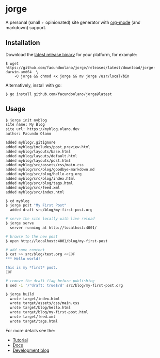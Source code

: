 # jorge
A personal (small + opinionated) site generator with [org-mode](https://orgmode.org/) (and markdown) support.

## Installation
Download the [latest release binary](https://github.com/facundoolano/jorge/releases/latest) for your platform, for example:

    $ wget https://github.com/facundoolano/jorge/releases/latest/download/jorge-darwin-amd64  \
        -O jorge && chmod +x jorge && mv jorge /usr/local/bin

Alternatively, install with go:

    $ go install github.com/facundoolano/jorge@latest

## Usage

```bash
$ jorge init myblog
site name: My Blog
site url: https://myblog.olano.dev
author: Facundo Olano

added myblog/.gitignore
added myblog/includes/post_preview.html
added myblog/layouts/base.html
added myblog/layouts/default.html
added myblog/layouts/post.html
added myblog/src/assets/css/main.css
added myblog/src/blog/goodbye-markdown.md
added myblog/src/blog/hello-org.org
added myblog/src/blog/index.html
added myblog/src/blog/tags.html
added myblog/src/feed.xml
added myblog/src/index.html

$ cd myblog
$ jorge post "My First Post"
  added draft src/blog/my-first-post.org

# serve the site locally with live reload
$ jorge serve
  server running at http://localhost:4001/

# browse to the new post
$ open http://localhost:4001/blog/my-first-post

# add some content
$ cat >> src/blog/test.org <<EOF
*** Hello world!

this is my *first* post.
EOF

# remove the draft flag before publishing
$ sed -i '/^draft: true$/d' src/blog/my-first-post.org

$ jorge build
  wrote target/index.html
  wrote target/assets/css/main.css
  wrote target/blog/hello.html
  wrote target/blog/my-first-post.html
  wrote target/feed.xml
  wrote target/tags.html
```

For more details see the:

  - [Tutorial](https://jorge.olano.dev#tutorial)
  - [Docs](https://jorge.olano.dev#docs)
  - [Development blog](https://jorge.olano.dev#blog)
